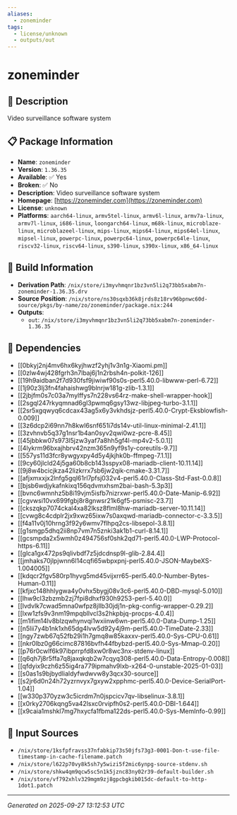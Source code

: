 ```yaml
---
aliases:
  - zoneminder
tags:
  - license/unknown
  - outputs/out
---
```


# zoneminder

## 📝 Description

Video surveillance software system

## 📋 Package Information

- **Name**: `zoneminder`
- **Version**: `1.36.35`
- **Available**: ✅ Yes
- **Broken**: ✅ No
- **Description**: Video surveillance software system
- **Homepage**: [https://zoneminder.com](https://zoneminder.com)
- **License**: `unknown`
- **Platforms**: `aarch64-linux`, `armv5tel-linux`, `armv6l-linux`, `armv7a-linux`, `armv7l-linux`, `i686-linux`, `loongarch64-linux`, `m68k-linux`, `microblaze-linux`, `microblazeel-linux`, `mips-linux`, `mips64-linux`, `mips64el-linux`, `mipsel-linux`, `powerpc-linux`, `powerpc64-linux`, `powerpc64le-linux`, `riscv32-linux`, `riscv64-linux`, `s390-linux`, `s390x-linux`, `x86_64-linux`

## 🔧 Build Information

- **Derivation Path**: `/nix/store/i3myvhmqnr1bz3vn5li2q73bb5xabm7n-zoneminder-1.36.35.drv`
- **Source Position**: `/nix/store/ns30sqxb36k8jrds8z18rv96bpnwc60d-source/pkgs/by-name/zo/zoneminder/package.nix:244`
- **Outputs**:
  - `out`:  `/nix/store/i3myvhmqnr1bz3vn5li2q73bb5xabm7n-zoneminder-1.36.35`

## 🔗 Dependencies

- [[0bkyj2nj4mv6hx6kyjhwzf2yhj1v3n1g-Xiaomi.pm]]
- [[0zlw4wj428fgrh3n7lbaj6j1n2rbsh4n-polkit-126]]
- [[19h9aidban2f7d930fsf9jiwiwf90s0s-perl5.40.0-libwww-perl-6.72]]
- [[1j90z3lj3fn4fahaishwg9blnrjw181g-zlib-1.3.1]]
- [[2jbjfm0s7c03a7mylffys7n228vs64rz-make-shell-wrapper-hook]]
- [[2sgql247rkyqmnad6gl3pwmq6gsy13wz-libjpeg-turbo-3.1.1]]
- [[2sr5xgqwyq6cdcax43ag5x6y3vkhdsjz-perl5.40.0-Crypt-Eksblowfish-0.009]]
- [[3z6dcp2i69nn7h8kwl6snf651i7ds14v-util-linux-minimal-2.41.1]]
- [[3zvhnvb5q37g1nsr1b4an0syv2qwi0wz-pcre-8.45]]
- [[45jbbkw07s973l5jzw3yaf7a8hh5gf4l-mp4v2-5.0.1]]
- [[4lykrm96bxajhbrv42nzm365n9yf9s1y-coreutils-9.7]]
- [[557ys11d3fcr8ywgyxpy4d5y4jkjhk0b-ffmpeg-7.1.1]]
- [[9cy60jlcld24j5ga60b8cb143sspyx08-mariadb-client-10.11.14]]
- [[9j8w4bcicjkza42lizkrrx7sb6jw2qik-cmake-3.31.7]]
- [[afjxmxxjx2lnfg5gql61rl7pfsj032v4-perl5.40.0-Class-Std-Fast-0.0.8]]
- [[bjsb6wdjykafnkixq156qdvmxhsm2bai-bash-5.3p3]]
- [[bvnc6wmnhz5b8i19vjm5isfb7nizrxwr-perl5.40.0-Date-Manip-6.92]]
- [[cgvwsi10vx699fgbj8r8gnwsr21k6gf5-psmisc-23.7]]
- [[ckszqkp7074ckal4xa82lksz8flml8hw-mariadb-server-10.11.14]]
- [[cvwg8c4cdplr2jx9xwz65ixw7s0axqwd-mariadb-connector-c-3.3.5]]
- [[f4a11v0j10hrng3f92y6wmv7flhpq2cs-libsepol-3.8.1]]
- [[g1smgp5dhq2ii8np7vm7n5znki3ak1b1-curl-8.14.1]]
- [[gcsmpda2x5wmh0z494756sf0shk2qd71-perl5.40.0-LWP-Protocol-https-6.11]]
- [[glca1gx472ps9qlivbdf7z5jdcdnsp9l-glib-2.84.4]]
- [[jmhaks70jlpjwnn6l14cqfi65wbpxpnj-perl5.40.0-JSON-MaybeXS-1.004005]]
- [[kdqcr2fgv580rp1hyvg5md45vijxrr65-perl5.40.0-Number-Bytes-Human-0.11]]
- [[kfjxc148hhlygwa4y0vhx5bygj08v3c6-perl5.40.0-DBD-mysql-5.010]]
- [[lhw9cl3zbzmb2zj7fpi8dhxf930h9253-perl-5.40.0]]
- [[lvdvlk7cwad5mna0wfpz8jllb30jdj1n-pkg-config-wrapper-0.29.2]]
- [[lxw1zfs9v3nm19mpqbllvcl3s2hkpbjq-procps-4.0.4]]
- [[m1ifim14lv8blzqwhynvqi1wxiinw6wn-perl5.40.0-Data-Dump-1.25]]
- [[n5lii7y4b1nk1xh65dg4lvw5d92y4j9m-perl5.40.0-TimeDate-2.33]]
- [[ngy7zwb67q52fb29i1h7gmq8w85kaxxv-perl5.40.0-Sys-CPU-0.61]]
- [[nkr0lbz0g66cimc87816bvfh44fbybzd-perl5.40.0-Sys-Mmap-0.20]]
- [[p76r0cwlf6k97ibprrpfd8xw0r8wc3nx-stdenv-linux]]
- [[q6qh7j8r5ffa7q8jaxqkqb2w7cqyq308-perl5.40.0-Data-Entropy-0.008]]
- [[qfdyix9czh6z55ig4ra779ipmahv9lxb-x264-0-unstable-2025-01-03]]
- [[s0as1s9bjbydlialdyfwdwvw8y3qcx30-source]]
- [[s2jr6d0n24h72yzrnvyx7gxyw2xpphmc-perl5.40.0-Device-SerialPort-1.04]]
- [[w330p370yzw3c5icrdm7n0jspcicv7qv-libselinux-3.8.1]]
- [[x0rky2706kqng5va42lsxc0rvipfh0s2-perl5.40.0-DBI-1.644]]
- [[x9caia1mshkl7mg7hxycfa1fbma122ds-perl5.40.0-Sys-MemInfo-0.99]]

## 📁 Input Sources

- `/nix/store/1ksfpfravss37nfabkip73s50jfs73g3-0001-Don-t-use-file-timestamp-in-cache-filename.patch`
- `/nix/store/l622p70vy8k5sh7y5wizi5f2mic6ynpg-source-stdenv.sh`
- `/nix/store/shkw4qm9qcw5sc5n1k5jznc83ny02r39-default-builder.sh`
- `/nix/store/vf792xhlv329mgm9zj8gpcbgkib015dc-default-to-http-1dot1.patch`

---
*Generated on 2025-09-27 13:12:53 UTC*
